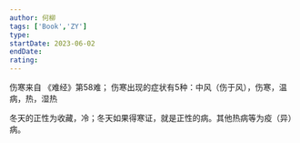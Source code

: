 ```yaml
---
author: 何柳
tags: ['Book','ZY']
type: 
startDate: 2023-06-02
endDate:
rating: 
---
```


伤寒来自 《难经》第58难；
伤寒出现的症状有5种：中风（伤于风），伤寒，温病，热，湿热

冬天的正性为收藏，冷；冬天如果得寒证，就是正性的病。其他热病等为疫（异）病。










